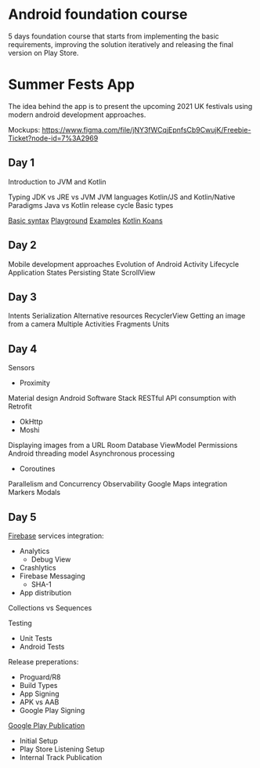 
# Android foundation course

5 days foundation course that starts from implementing the basic requirements, improving the solution iteratively and releasing the final version on Play Store.


# Summer Fests App
The idea behind the app is to present the upcoming 2021 UK festivals using modern android development approaches.

Mockups:
https://www.figma.com/file/jNY3fWCqjEpnfsCb9CwujK/Freebie-Ticket?node-id=7%3A2969

## Day 1

Introduction to JVM and Kotlin

Typing
JDK vs JRE vs JVM
JVM languages
Kotlin/JS and Kotlin/Native
Paradigms
Java vs Kotlin release cycle
Basic types


[Basic syntax](https://kotlinlang.org/docs/basic-syntax.html)
[Playground](https://play.kotlinlang.org/)
[Examples](https://play.kotlinlang.org/byExample/overview)
[Kotlin Koans](https://play.kotlinlang.org/koans/)

## Day 2

Mobile development approaches
Evolution of Android
Activity Lifecycle
Application States
Persisting State
ScrollView

## Day 3

Intents
Serialization
Alternative resources
RecyclerView
Getting an image from a camera
Multiple Activities
Fragments
Units


## Day 4

Sensors

 - Proximity

Material design
Android Software Stack
RESTful API consumption with Retrofit
 - OkHttp
 - Moshi

Displaying images from a URL
Room Database
ViewModel
Permissions
Android threading model
Asynchronous processing
 - Coroutines

Parallelism and Concurrency
Observability
Google Maps integration
Markers
Modals

## Day 5

[Firebase](https://firebase.google.com/) services integration:
 - Analytics
	 - Debug View
 - Crashlytics
 - Firebase Messaging
	 - SHA-1
 - App distribution

Collections vs Sequences

Testing
 - Unit Tests
 - Android Tests

Release preperations:
 - Proguard/R8
 - Build Types
 - App Signing
 - APK vs AAB
 - Google Play Signing

 [Google Play Publication](https://play.google.com/console)
 - Initial Setup
 - Play Store Listening Setup
 - Internal Track Publication